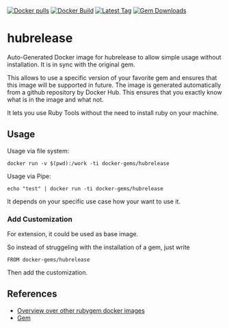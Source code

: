 [![Docker pulls](https://img.shields.io/docker/pulls/rubygem/hubrelease.svg)](https://hub.docker.com/r/rubygem/hubrelease/)
[![Docker Build](https://img.shields.io/docker/automated/rubygem/hubrelease.svg)](https://hub.docker.com/r/rubygem/hubrelease/)
[![Latest Tag](https://img.shields.io/github/tag/docker-rubygem/hubrelease.svg)](https://hub.docker.com/r/rubygem/hubrelease/)
[![Gem Downloads](https://img.shields.io/gem/dt/hubrelease.svg)](https://rubygems.org/gems/hubrelease/)
# hubrelease

Auto-Generated Docker image for hubrelease to allow simple usage without installation.
It is in sync with the original gem.

This allows to use a specific version of your favorite gem and ensures that this image will be supported in future.
The image is generated automatically from a github repository by Docker Hub.
This ensures that you exactly know what is in the image and what not.

It lets you use Ruby Tools without the need to install ruby on your machine.

## Usage

Usage via file system:

`docker run -v $(pwd):/work -ti docker-gems/hubrelease`

Usage via Pipe:

`echo "test" | docker run -ti docker-gems/hubrelease`

It depends on your specific use case how your want to use it.

### Add Customization

For extension, it could be used as base image.

So instead of struggeling with the installation of a gem, just write

`FROM docker-gems/hubrelease`

Then add the customization.

## References

 - [Overview over other rubygem docker images](https://github.com/thinkbot/docker-rubygem)
 - [Gem](https://rubygems.org/gems/hubrelease/)
